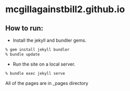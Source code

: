 # mcgillagainstbill2.github.io

## How to run:

- Install the jekyll and bundler gems. 
```bash
% gem install jekyll bundler
% bundle update
```
- Run the site on a local server.
```bash
% bundle exec jekyll serve
```

All of the pages are in _pages directory